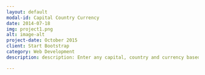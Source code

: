 ```yaml
---
layout: default
modal-id: Capital Country Currency
date: 2014-07-18
img: project1.png
alt: image-alt
project-date: October 2015
client: Start Bootstrap
category: Web Development
description: description: Enter any capital, country and currency based on a randomly generated letter in 30 seconds. Tech: JavaScript, jQuery, Animate.css URL:  <a href="https://capitalcountrycurrency.herokuapp.com">Play</a>

---
```

